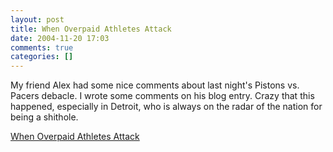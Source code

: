 ```yaml
---
layout: post
title: When Overpaid Athletes Attack
date: 2004-11-20 17:03
comments: true
categories: []
---
```

My friend Alex had some nice comments about last night's Pistons vs. Pacers debacle. I wrote some comments on his blog entry. Crazy that this happened, especially in Detroit, who is always on the radar of the nation for being a shithole.

<a href="http://yehudi.blogspot.com/2004/11/when-overpaid-athletes-attack-so-last.html">When Overpaid Athletes Attack</a>
